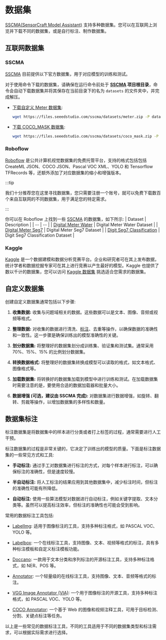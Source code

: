 # 数据集

[SSCMA(SensorCraft Model Assistant)](https://github.com/Seeed-Studio/ModelAssistant) 支持多种数据集。您可以在互联网上浏览并下载不同的数据集，或是自行标注、制作数据集。

## 互联网数据集

### SSCMA

[SSCMA](https://github.com/Seeed-Studio/ModelAssistant)  目前提供以下官方数据集，用于对应模型的训练和测试。

对于使用命令下载的数据集，请确保在运行命令前处于 **[SSCMA](https://github.com/Seeed-Studio/ModelAssistant) 项目根目录**，命令会自动下载数据集并将其保存在当前目录下的名为 `datasets` 的文件夹中，并完成解压。

- [下载自定义 Meter 数据集](https://files.seeedstudio.com/sscma/datasets/meter.zip):

  ```sh
  wget https://files.seeedstudio.com/sscma/datasets/meter.zip -P datasets && unzip datasets/meter.zip -d datasets
  ```

- [下载 COCO_MASK 数据集](https://files.seeedstudio.com/sscma/datasets/coco_mask.zip):

  ```sh
  wget https://files.seeedstudio.com/sscma/datasets/coco_mask.zip -P datasets && unzip datasets/coco_mask.zip -d datasets
  ```

### Roboflow

[Roboflow](https://public.roboflow.com/) 是公共计算机视觉数据集的免费托管平台，支持的格式包括包括 CreateML JSON、COCO JSON、Pascal VOC XML、YOLO 和 Tensorflow TFRecords 等，还额外添加了对应数据集的缩小和增强版本。

:::tip

我们十分推荐您在这里寻找数据集，您只需要注册一个账号，就可以免费下载数百个来自互联网的不同数据集，用于满足您的特定需求。

:::

你可以在 Roboflow 上找到一些 [SSCMA](https://github.com/Seeed-Studio/ModelAssistant) 的数据集，如下所示:
| Dataset | Description |
| -- | -- |
| [Digital Meter Water](https://universe.roboflow.com/seeed-studio-dbk14/digital-meter-water/dataset/1) | Digital Meter Water Dataset |
| [Digital Meter Seg7](https://universe.roboflow.com/seeed-studio-dbk14/digital-meter-seg7/dataset/1) | Digital Meter Seg7 Dataset |
| [Digit Seg7 Classification](https://universe.roboflow.com/seeed-studio-ovcjn/digit-seg7/1) | Digit Seg7 Classification Dataset |

### Kaggle

[Kaggle](https://www.kaggle.com/) 是一个数据建模和数据分析竞赛平台。企业和研究者可在其上发布数据，统计学者和数据挖掘专家可在其上进行竞赛以产生最好的模型。Kaggle 也提供了数以千计的数据集，您可以访问 [Kaggle 数据集](https://www.kaggle.com/datasets) 挑选适合您需求的数据集。

## 自定义数据集

创建自定义数据集通常包括以下步骤:

1. **收集数据:** 收集与问题域相关的数据。这些数据可以是文本、图像、音频或视频等格式。

2. **整理数据:** 对收集的数据进行清洗、[标注](#%E6%95%B0%E6%8D%AE%E9%9B%86%E6%A0%87%E6%B3%A8)、去重等操作，以确保数据的准确性和一致性。这一步骤是确保训练出的模型准确性的关键。

3. **划分数据集:** 将整理好的数据集划分成训练集、验证集和测试集。通常采用 70%、15%、15% 的比例划分数据集。

4. **转换数据格式:** 将整理好的数据集转换成模型可以读取的格式，如文本格式、图像格式等。

5. **加载数据集:** 将转换好的数据集加载到模型中进行训练和测试。在加载数据集时需要注意的是，要使用合适的数据加载器和批量大小。

6. **数据增强 (可选，建议由 SSCMA 完成):** 对数据集进行数据增强，如旋转、翻转、剪裁等操作，以增加数据集的多样性和数量。

## 数据集标注

标注数据集是将数据集中的样本进行分类或者打上标签的过程，通常需要进行人工干预。

标注数据集的过程是非常关键的，它决定了训练出的模型的质量。下面是标注数据集的一些常见方式和工具:

- **手动标注:** 通过手工对数据集进行标注的方式，对每个样本进行标注，可以确保标注的准确性，但是速度较慢。

- **半自动标注:** 将人工标注的结果应用到其他数据集中，减少标注时间，但标注的准确性可能有所降低。

- **自动标注:** 使用一些算法模型对数据进行自动标注，例如关键字提取、文本分类等。虽然可以提高标注效率，但标注的准确性也可能会受到影响。

常用的数据标注工具包括:

- [LabelImg](https://github.com/heartexlabs/labelImg): 适用于图像标注的工具，支持多种标注格式，如 PASCAL VOC、YOLO 等。

- [Labelbox](https://labelbox.com/): 一个在线标注工具，支持图像、文本、视频等格式的标注，具有多种标注模板和自定义标注模板功能。

- [Doccano](https://github.com/doccano/doccano): 一款用于文本分类和序列标注的开源标注工具，支持多种标注格式，如 NER、POS 等。

- [Annotator](https://github.com/openannotation/annotator): 一个轻量级的在线标注工具，支持图像、文本、音频等格式的标注。

- [VGG Image Annotator (VIA)](https://gitlab.com/vgg/via): 一个用于图像标注的开源工具，支持多种标注格式，如 PASCAL VOC、YOLO 等。

- [COCO Annotator](https://github.com/jsbroks/coco-annotator): 一个基于 Web 的图像和视频注释工具，可用于目标检测、分割、关键点标注等任务。

以上是一些常见的数据标注工具，不同的工具适用于不同的数据集类型和标注需求，可以根据实际需求进行选择。
